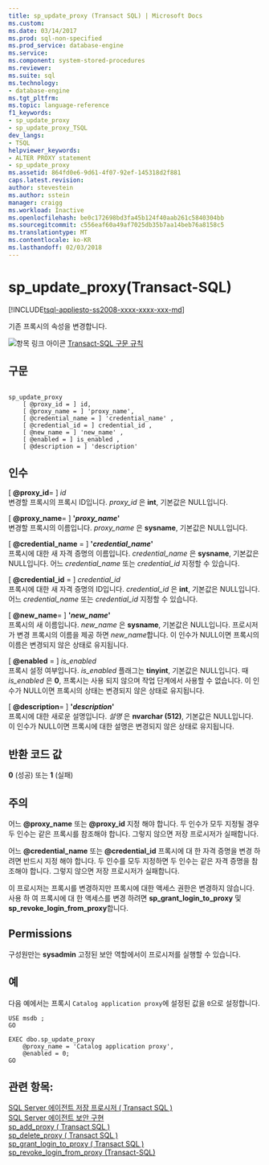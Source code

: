 ```yaml
---
title: sp_update_proxy (Transact SQL) | Microsoft Docs
ms.custom: 
ms.date: 03/14/2017
ms.prod: sql-non-specified
ms.prod_service: database-engine
ms.service: 
ms.component: system-stored-procedures
ms.reviewer: 
ms.suite: sql
ms.technology:
- database-engine
ms.tgt_pltfrm: 
ms.topic: language-reference
f1_keywords:
- sp_update_proxy
- sp_update_proxy_TSQL
dev_langs:
- TSQL
helpviewer_keywords:
- ALTER PROXY statement
- sp_update_proxy
ms.assetid: 864fd0e6-9d61-4f07-92ef-145318d2f881
caps.latest.revision: 
author: stevestein
ms.author: sstein
manager: craigg
ms.workload: Inactive
ms.openlocfilehash: be0c172698bd3fa45b124f40aab261c5840304bb
ms.sourcegitcommit: c556eaf60a49af7025db35b7aa14beb76a8158c5
ms.translationtype: MT
ms.contentlocale: ko-KR
ms.lasthandoff: 02/03/2018
---
```

# <a name="spupdateproxy-transact-sql"></a>sp_update_proxy(Transact-SQL)
[!INCLUDE[tsql-appliesto-ss2008-xxxx-xxxx-xxx-md](../../includes/tsql-appliesto-ss2008-xxxx-xxxx-xxx-md.md)]

  기존 프록시의 속성을 변경합니다.  
  
 ![항목 링크 아이콘](../../database-engine/configure-windows/media/topic-link.gif "항목 링크 아이콘") [Transact-SQL 구문 규칙](../../t-sql/language-elements/transact-sql-syntax-conventions-transact-sql.md)  
  
## <a name="syntax"></a>구문  
  
```  
  
sp_update_proxy   
    [ @proxy_id = ] id,  
    [ @proxy_name = ] 'proxy_name',  
    [ @credential_name = ] 'credential_name' ,  
    [ @credential_id = ] credential_id ,  
    [ @new_name = ] 'new_name' ,  
    [ @enabled = ] is_enabled ,  
    [ @description = ] 'description'  
```  
  
## <a name="arguments"></a>인수  
 [ **@proxy_id**= ] *id*  
 변경할 프록시의 프록시 ID입니다. *proxy_id* 은 **int**, 기본값은 NULL입니다.  
  
 [ **@proxy_name**= ] **'***proxy_name***'**  
 변경할 프록시의 이름입니다. *proxy_name* 은 **sysname**, 기본값은 NULL입니다.  
  
 [ **@credential_name** = ] **'***credential_name***'**  
 프록시에 대한 새 자격 증명의 이름입니다. *credential_name* 은 **sysname**, 기본값은 NULL입니다. 어느 *credential_name* 또는 *credential_id* 지정할 수 있습니다.  
  
 [ **@credential_id** = ] *credential_id*  
 프록시에 대한 새 자격 증명의 ID입니다. *credential_id* 은 **int**, 기본값은 NULL입니다. 어느 *credential_name* 또는 *credential_id* 지정할 수 있습니다.  
  
 [ **@new_name**= ] **'***new_name***'**  
 프록시의 새 이름입니다. *new_name* 은 **sysname**, 기본값은 NULL입니다. 프로시저가 변경 프록시의 이름을 제공 하면 *new_name*합니다. 이 인수가 NULL이면 프록시의 이름은 변경되지 않은 상태로 유지됩니다.  
  
 [ **@enabled** = ] *is_enabled*  
 프록시 설정 여부입니다. *is_enabled* 플래그는 **tinyint**, 기본값은 NULL입니다. 때 *is_enabled* 은 **0**, 프록시는 사용 되지 않으며 작업 단계에서 사용할 수 없습니다. 이 인수가 NULL이면 프록시의 상태는 변경되지 않은 상태로 유지됩니다.  
  
 [ **@description**= ] **'***description***'**  
 프록시에 대한 새로운 설명입니다. *설명* 은 **nvarchar (512)**, 기본값은 NULL입니다. 이 인수가 NULL이면 프록시에 대한 설명은 변경되지 않은 상태로 유지됩니다.  
  
## <a name="return-code-values"></a>반환 코드 값  
 **0** (성공) 또는 **1** (실패)  
  
## <a name="remarks"></a>주의  
 어느  **@proxy_name**  또는  **@proxy_id**  지정 해야 합니다. 두 인수가 모두 지정될 경우 두 인수는 같은 프록시를 참조해야 합니다. 그렇지 않으면 저장 프로시저가 실패합니다.  
  
 어느  **@credential_name**  또는  **@credential_id**  프록시에 대 한 자격 증명을 변경 하려면 반드시 지정 해야 합니다. 두 인수를 모두 지정하면 두 인수는 같은 자격 증명을 참조해야 합니다. 그렇지 않으면 저장 프로시저가 실패합니다.  
  
 이 프로시저는 프록시를 변경하지만 프록시에 대한 액세스 권한은 변경하지 않습니다. 사용 하 여 프록시에 대 한 액세스를 변경 하려면 **sp_grant_login_to_proxy** 및 **sp_revoke_login_from_proxy**합니다.  
  
## <a name="permissions"></a>Permissions  
 구성원만는 **sysadmin** 고정된 보안 역할에서이 프로시저를 실행할 수 있습니다.  
  
## <a name="examples"></a>예  
 다음 예에서는 프록시 `Catalog application proxy`에 설정된 값을 `0`으로 설정합니다.  
  
```  
USE msdb ;  
GO  
  
EXEC dbo.sp_update_proxy  
    @proxy_name = 'Catalog application proxy',  
    @enabled = 0;  
GO  
```  
  
## <a name="see-also"></a>관련 항목:  
 [SQL Server 에이전트 저장 프로시저 &#40; Transact SQL &#41;](../../relational-databases/system-stored-procedures/sql-server-agent-stored-procedures-transact-sql.md)   
 [SQL Server 에이전트 보안 구현](http://msdn.microsoft.com/library/d770d35c-c8de-4e00-9a85-7d03f45a0f0d)   
 [sp_add_proxy &#40; Transact SQL &#41;](../../relational-databases/system-stored-procedures/sp-add-proxy-transact-sql.md)   
 [sp_delete_proxy &#40; Transact SQL &#41;](../../relational-databases/system-stored-procedures/sp-delete-proxy-transact-sql.md)   
 [sp_grant_login_to_proxy &#40; Transact SQL &#41;](../../relational-databases/system-stored-procedures/sp-grant-login-to-proxy-transact-sql.md)   
 [sp_revoke_login_from_proxy &#40;Transact-SQL&#41;](../../relational-databases/system-stored-procedures/sp-revoke-login-from-proxy-transact-sql.md)  
  
  
